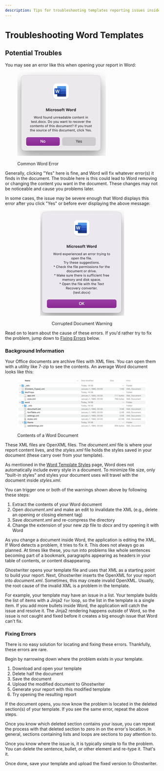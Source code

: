 ```yaml
---
description: Tips for troubleshooting templates reporting issues inside Word
---
```


# Troubleshooting Word Templates

## Potential Troubles

You may see an error like this when opening your report in Word:

<figure><img src="../../../.gitbook/assets/image (12).png" alt="" width="290"><figcaption><p>Common Word Error</p></figcaption></figure>

Generally, clicking "Yes" here is fine, and Word will fix whatever error(s) it finds in the document. The trouble here is this could lead to Word removing or changing the content you want in the document. These changes may not be noticeable and cause you problems later.

In some cases, the issue may be severe enough that Word displays this error after you click "Yes" or before ever displaying the above message:

<div align="center" data-full-width="false">

<figure><img src="../../../.gitbook/assets/image (13).png" alt="" width="275"><figcaption><p>Corrupted Document Warning</p></figcaption></figure>

</div>

Read on to learn about the cause of these errors. If you'd rather try to fix the problem, jump down to [Fixing Errors](troubleshooting-word-templates.md#fixing-errors) below.

### Background Information

Your Office documents are archive files with XML files. You can open them with a utility like 7-zip to see the contents. An average Word document looks like this:

<figure><img src="../../../.gitbook/assets/image (11).png" alt=""><figcaption><p>Contents of a Word Document</p></figcaption></figure>

These XML files are OpenXML files. The _document.xml_ file is where your report content lives, and the _styles.xml_ file holds the styles saved in your document (these carry over from your template).

As mentioned in the [Word Template Styles](word-template-styles.md) page, Word does not automatically include every style in a document. To minimize file size, only "built-in styles" and styles your document uses will travel with the document inside _styles.xml_.

You can trigger one or both of the warnings shown above by following these steps:

1. Extract the contents of your Word document
2. Open _document.xml_ and make an edit to invalidate the XML (e.g., delete an opening or closing element tag)
3. Save _document.xml_ and re-compress the directory
4. Change the extension of your new _zip_ file to _docx_ and try opening it with Word

As you change a document inside Word, the application is editing the XML. If Word detects a problem, it tries to fix it. This does not always go as planned. At times like these, you run into problems like whole sentences becoming part of a bookmark, paragraphs appearing as headers in your table of contents, or content disappearing.

Ghostwriter opens your template file and uses that XML as a starting point to build your report. Next, Ghostwriter inserts the OpenXML for your report into _document.xml_. Sometimes, this may create invalid OpenXML. Usually, the root cause of the invalid XML is a problem in the template.

For example, your template may have an issue in a list. Your template builds the list of items with a Jinja2 `for` loop, so the list in the template is a single item. If you add more bullets inside Word, the application will catch the issue and resolve it. The Jinja2 rendering happens outside of Word, so the issue is not caught and fixed before it creates a big enough issue that Word can't fix.

### Fixing Errors

There is no easy solution for locating and fixing these errors. Thankfully, these errors are rare.

Begin by narrowing down where the problem exists in your template.

1. Download and open your template
2. Delete half the document
3. Save the document
4. Upload the modified document to Ghostwriter
5. Generate your report with this modified template
6. Try opening the resulting report

If the document opens, you now know the problem is located in the deleted section(s) of your template. If you see the same error, repeat the above steps.

Once you know which deleted section contains your issue, you can repeat the process with that deleted section to zero in on the error's location. In general, sections containing lists and loops are sections to pay attention to.

Once you know where the issue is, it is typically simple to fix the problem. You can delete the sentence, bullet, or other element and re-type it. That's it.

Once done, save your template and upload the fixed version to Ghostwriter.
